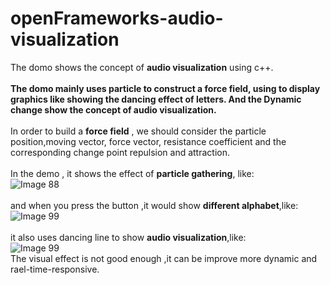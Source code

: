 # openFrameworks-audio-visualization
The domo shows the concept of **audio visualization** using  c++.<br /><br />
**The domo mainly uses particle to construct a force field, using to display graphics like showing the dancing effect of  letters.
And the Dynamic change show the concept of audio visualization.<br /><br />**
In order to build a **force field** , we should consider the particle position,moving vector, force vector, resistance coefficient 
and the corresponding change point repulsion and attraction.<br /><br />
In the demo , it shows the effect of **particle gathering**, like:<br />
![Image 88](https://github.com/linnananan/openFrameworks-audio-visualization/raw/master/WaveCharacter/imageCut/88.PNG)<br /><br />
and when you press the button ,it would show **different alphabet**,like:<br />
![Image 99](https://github.com/linnananan/openFrameworks-audio-visualization/raw/master/WaveCharacter/imageCut/99.PNG)<br /><br />
it also uses dancing line to show **audio visualization**,like:<br />
![Image 99](https://github.com/linnananan/openFrameworks-audio-visualization/raw/master/WaveCharacter/imageCut/999.PNG)<br />
The visual effect is not good enough ,it can be improve more dynamic and rael-time-responsive.

